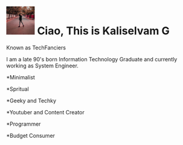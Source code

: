 # <img src="https://github.com/techfanciers/TechFanciers/blob/master/ProfPic1.jpeg?raw=true" width ="75" height= "75" style="float:center"> Ciao, This is Kaliselvam G
Known as TechFanciers

I am a late 90's born Information Technology Graduate and currently working as System Engineer.

*Minimalist

*Spritual

*Geeky and Techky

*Youtuber and Content Creator

*Programmer

*Budget Consumer

 
